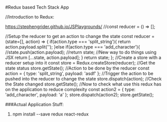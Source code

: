 #Redux based Tech Stack App

//Introduction to Redux:

https://stephengrider.github.io/JSPlaygrounds/
//const reducer = () => [];

//Setup the reducer to get an action to change the state
const reducer = (state=[], action) => {
if(action.type === 'split_string'){
return action.payload.split('');
}else if(action.type === 'add_character'){
//state.push(action.payload);
//return state;
//New way to do things using JSX
return [...state, action.payload];
}
return state;
};
//Create a store with a reducer setup into it
const store = Redux.createStore(reducer);
//Get the state status
store.getState();
//Action to be done by the reducer
const action = {
type: 'split_string',
payload: 'asdf'
};
//Trigger the action to be pushed into the reducer to change the state
store.dispatch(action);
//Check the State changed
store.getState();
//Now to check what use this redux has on the application to reduce complexity
const action2 = {
type: 'add_character',
payload: 'a'
};
store.dispatch(action2);
store.getState();

###Actual Application Stuff:

1. npm install --save redux react-redux

